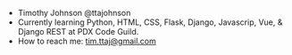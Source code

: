 - Timothy Johnson @ttajohnson
- Currently learning Python, HTML, CSS, Flask, Django, Javascrip, Vue, & Django REST at PDX Code Guild.
- How to reach me: tim.ttaj@gmail.com

<!---
ttajohnson/ttajohnson is a ✨ special ✨ repository because its `README.md` (this file) appears on your GitHub profile.
You can click the Preview link to take a look at your changes.
--->
